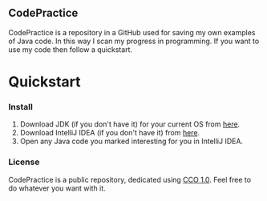 ## CodePractice

CodePractice is a repository in a GitHub used for saving my own examples of Java code. In this way I scan my progress in programming. If you want to use my code then follow a quickstart.

# Quickstart

### Install

1) Download JDK (if you don't have it) for your current OS from [here](http://www.oracle.com/technetwork/java/javase/downloads/jdk8-downloads-2133151.html).
2) Download IntelliJ IDEA (if you don't have it) from [here](https://www.jetbrains.com/idea/#chooseYourEdition).
3) Open any Java code you marked interesting for you in IntelliJ IDEA. 

### License

CodePractice is a public repository, dedicated using [CCO 1.0](https://creativecommons.org/publicdomain/zero/1.0/). Feel free to do whatever you want with it.
